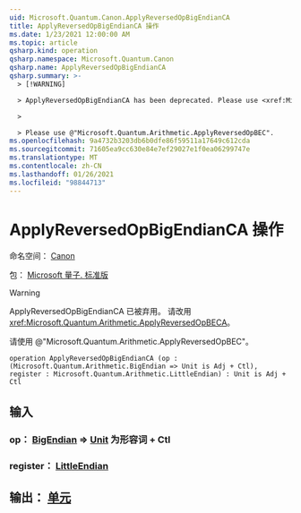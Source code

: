 ```yaml
---
uid: Microsoft.Quantum.Canon.ApplyReversedOpBigEndianCA
title: ApplyReversedOpBigEndianCA 操作
ms.date: 1/23/2021 12:00:00 AM
ms.topic: article
qsharp.kind: operation
qsharp.namespace: Microsoft.Quantum.Canon
qsharp.name: ApplyReversedOpBigEndianCA
qsharp.summary: >-
  > [!WARNING]

  > ApplyReversedOpBigEndianCA has been deprecated. Please use <xref:Microsoft.Quantum.Arithmetic.ApplyReversedOpBECA> instead.

  >

  > Please use @"Microsoft.Quantum.Arithmetic.ApplyReversedOpBEC".
ms.openlocfilehash: 9a4732b3203db6b0dfe86f59511a17649c612cda
ms.sourcegitcommit: 71605ea9cc630e84e7ef29027e1f0ea06299747e
ms.translationtype: MT
ms.contentlocale: zh-CN
ms.lasthandoff: 01/26/2021
ms.locfileid: "98844713"
---
```

# <a name="applyreversedopbigendianca-operation"></a>ApplyReversedOpBigEndianCA 操作

命名空间： [Canon](xref:Microsoft.Quantum.Canon)

包： [Microsoft 量子. 标准版](https://nuget.org/packages/Microsoft.Quantum.Standard)


> [!WARNING]
> ApplyReversedOpBigEndianCA 已被弃用。 请改用 <xref:Microsoft.Quantum.Arithmetic.ApplyReversedOpBECA>。
>
> 请使用 @"Microsoft.Quantum.Arithmetic.ApplyReversedOpBEC"。



```qsharp
operation ApplyReversedOpBigEndianCA (op : (Microsoft.Quantum.Arithmetic.BigEndian => Unit is Adj + Ctl), register : Microsoft.Quantum.Arithmetic.LittleEndian) : Unit is Adj + Ctl
```


## <a name="input"></a>输入

### <a name="op--bigendian--unit--is-adj--ctl"></a>op： [BigEndian](xref:Microsoft.Quantum.Arithmetic.BigEndian) => [Unit](xref:microsoft.quantum.lang-ref.unit)  为形容词 + Ctl




### <a name="register--littleendian"></a>register： [LittleEndian](xref:Microsoft.Quantum.Arithmetic.LittleEndian)





## <a name="output--unit"></a>输出： [单元](xref:microsoft.quantum.lang-ref.unit)

